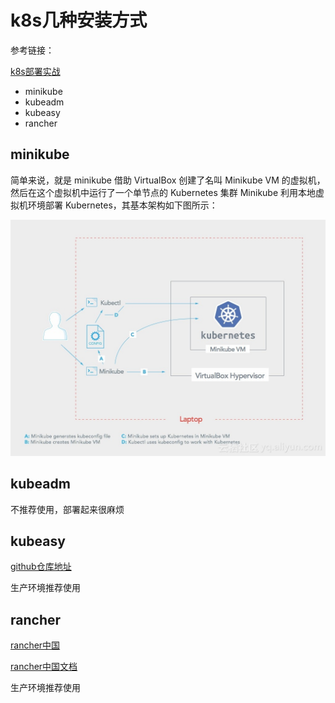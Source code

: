# k8s几种安装方式

参考链接：

[k8s部署实战](https://edu.csdn.net/course/detail/26967?ops_request_misc=%257B%2522request%255Fid%2522%253A%2522163525602416780261996524%2522%252C%2522scm%2522%253A%252220140713.130102334.pc%255Fcourse.%2522%257D&request_id=163525602416780261996524&biz_id=3&utm_medium=distribute.pc_search_result.none-task-course-2~course~first_rank_v2~rank_edu_v1-1-26967.first_rank_v2_rank_edu_v1&utm_term=rancher&spm=1018.2226.3001.4453)

- minikube
- kubeadm
- kubeasy
- rancher

## minikube

简单来说，就是 minikube 借助 VirtualBox 创建了名叫 Minikube VM 的虚拟机，然后在这个虚拟机中运行了一个单节点的 Kubernetes 集群 Minikube 利用本地虚拟机环境部署 Kubernetes，其基本架构如下图所示：

![img](Imag/c03a43e0731ca579d1844fb44269fd2fd257bfb3.jpeg)

## kubeadm

不推荐使用，部署起来很麻烦

## kubeasy

[github仓库地址](https://github.com/easzlab/kubeasz)

生产环境推荐使用

## rancher

[rancher中国](https://www.rancher.cn/)

[rancher中国文档](https://docs.rancher.cn/rancher2/)

生产环境推荐使用

